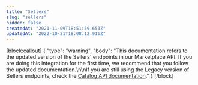 ```yaml
---
title: "Sellers"
slug: "sellers"
hidden: false
createdAt: "2021-11-09T18:51:59.653Z"
updatedAt: "2022-10-21T18:08:12.916Z"
---
```

[block:callout]
{
  "type": "warning",
  "body": "This documentation refers to the updated version of the Sellers' endpoints in our Marketplace API. If you are doing this integration for the first time, we recommend that you follow the updated documentation.\n\nIf you are still using the Legacy version of Sellers endpoints, check the [Catalog API documentation](https://developers.vtex.com/vtex-rest-api/reference/catalog-api-seller)."
}
[/block]